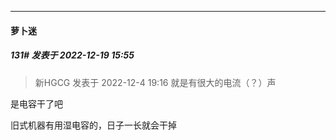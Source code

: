 

*****

####  萝卜迷  
##### 131#       发表于 2022-12-19 15:55

<blockquote>新HGCG 发表于 2022-12-4 19:16
就是有很大的电流（？）声</blockquote>
是电容干了吧

旧式机器有用湿电容的，日子一长就会干掉

